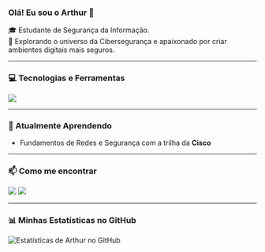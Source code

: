 ### Olá! Eu sou o Arthur 👋

<p align="left">
  🎓 Estudante de Segurança da Informação.
  <br>
  🚀 Explorando o universo da Cibersegurança e apaixonado por criar ambientes digitais mais seguros.
</p>

---

### 💻 Tecnologias e Ferramentas

<p align="left">
  <a href="https://skillicons.dev">
    <img src="https://skillicons.dev/icons?i=windows" />
  </a>
</p>

---

### 🌱 Atualmente Aprendendo

- Fundamentos de Redes e Segurança com a trilha da **Cisco**


---

### 📫 Como me encontrar

<p align="left">
<a href="mailto:cagnaninicacioarthur@gmail.com" target="_blank"><img src="https://img.shields.io/badge/Gmail-D14836?style=for-the-badge&logo=gmail&logoColor=white" target="_blank"></a>
<a href="www.linkedin.com/in/cagnani-cyber" target="_blank"><img src="https://img.shields.io/badge/-LinkedIn-%230077B5?style=for-the-badge&logo=linkedin&logoColor=white" target="_blank"></a>
</p>

---

### 📊 Minhas Estatísticas no GitHub

![Estatísticas de Arthur no GitHub](https://github-readme-stats.vercel.app/api?username=arthurcagnani&show_icons=true&theme=dracula&include_all_commits=true&count_private=true)

